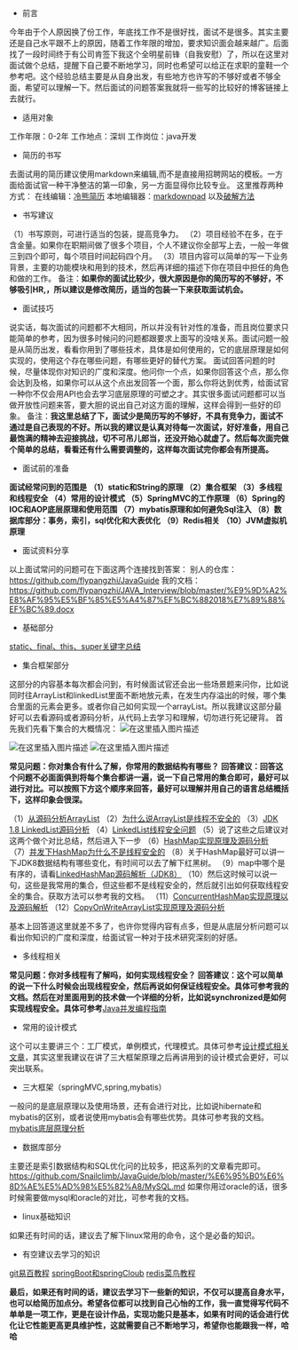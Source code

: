 ﻿ - 前言

今年由于个人原因换了份工作，年底找工作不是很好找，面试不是很多。其实主要还是自己水平跟不上的原因，随着工作年限的增加，要求知识面会越来越广。后面找了一段时间终于有公司肯签下我这个全明星前锋（自我安慰）了，所以在这里对面试做个总结，提醒下自己要不断地学习，同时也希望可以给正在求职的童鞋一个参考吧。这个经验总结主要是从自身出发，有些地方也许写的不够好或者不够全面，希望可以理解一下。然后面试的问题答案我就将一些写的比较好的博客链接上去就行。

 - 适用对象

工作年限：0-2年
工作地点：深圳
工作岗位：java开发

 - 简历的书写

去面试用的简历建议使用markdown来编辑,而不是直接用招聘网站的模板。一方面给面试官一种干净整洁的第一印象，另一方面显得你比较专业。
这里推荐两种方式：
在线编辑：[冷熊简历](http://cv.ftqq.com/#)
本地编辑器：[markdownpad](http://www.markdownpad.com/download.html)  以及[破解方法](https://www.jianshu.com/p/a85e8b0545e2)

 - 书写建议
 
（1）书写原则，可进行适当的包装，提高竞争力。
（2）项目经验不在多，在于含金量。如果你在职期间做了很多个项目，个人不建议你全部写上去，一般一年做三到四个即可，每个项目时间起码四个月。
（3）项目内容可以简单的写一下业务背景，主要的功能模块和用到的技术，然后再详细的描述下你在项目中担任的角色和做的工作。
备注：**如果你的面试比较少，很大原因是你的简历写的不够好，不够吸引HR,，所以建议是修改简历，适当的包装一下来获取面试机会。**
 - 面试技巧

说实话，每次面试的问题都不大相同，所以并没有针对性的准备，而且岗位要求只能简单的参考，因为很多时候问的问题都跟要求上面写的没啥关系。面试问题一般是从简历出发，看看你用到了哪些技术，具体是如何使用的，它的底层原理是如何实现的，使用这个存在哪些问题，有哪些更好的替代方案。
面试回答问题的时候，尽量体现你对知识的广度和深度。他问你一个点，如果你回答这个点，那么你会达到及格，如果你可以从这个点出发回答一个面，那么你将达到优秀，给面试官一种你不仅会用API也会去学习底层原理的可塑之才。其实很多面试问题都可以当做开放性问题来答，要大胆的说出自己对这方面的理解，这样会得到一些好的印象。
备注：**我这里总结了下，面试少是简历写的不够好，不具有竞争力，面试不通过是自己表现的不好。所以我的建议是认真对待每一次面试，好好准备，用自己最饱满的精神去迎接挑战，切不可吊儿郎当，还没开始心就虚了。然后每次面完做个简单的总结，看看还有什么需要调整的，这样每次面试完你都会有所提高。**

 - 面试前的准备

**面试经常问到的范围是**
**（1）static和String的原理
（2）集合框架
（3）多线程和线程安全
（4）常用的设计模式
（5）SpringMVC的工作原理
（6）Spring的IOC和AOP底层原理和使用范围
（7）mybatis原理和如何避免Sql注入
（8）数据库部分：事务，索引，sql优化和大表优化**
**（9）Redis相关**
**（10）JVM虚拟机原理**

 - 面试资料分享

以上面试常问的问题可在下面这两个连接找到答案：
别人的仓库：https://github.com/flypangzhi/JavaGuide
我的文档：https://github.com/flypangzhi/JAVA_Interview/blob/master/%E9%9D%A2%E8%AF%95%E5%BF%85%E5%A4%87%EF%BC%882018%E7%89%88%EF%BC%89.docx

 - 基础部分

[static、final、this、super关键字总结](https://github.com/Snailclimb/JavaGuide/blob/master/Java%E7%9B%B8%E5%85%B3/final%E3%80%81static%E3%80%81this%E3%80%81super.md)

 - 集合框架部分

这部分的内容基本每次都会问到，有时候面试官还会出一些场景题来问你，比如说同时往ArrayList和linkedList里面不断地放元素，在发生内存溢出的时候，哪个集合里面的元素会更多。或者你自己如何实现一个arrayList。所以我建议这部分最好可以去看源码或者源码分析，从代码上去学习和理解，切勿进行死记硬背。
首先我们先看下集合的大概情况：
![在这里插入图片描述](https://img-blog.csdnimg.cn/20181222203919855.png?x-oss-process=image/watermark,type_ZmFuZ3poZW5naGVpdGk,shadow_10,text_aHR0cHM6Ly9ibG9nLmNzZG4ubmV0L3FxXzMyNTc0NDM1,size_16,color_FFFFFF,t_70)

![在这里插入图片描述](https://img-blog.csdnimg.cn/20181222204100907.png?x-oss-process=image/watermark,type_ZmFuZ3poZW5naGVpdGk,shadow_10,text_aHR0cHM6Ly9ibG9nLmNzZG4ubmV0L3FxXzMyNTc0NDM1,size_16,color_FFFFFF,t_70)
![在这里插入图片描述](https://img-blog.csdnimg.cn/2018122220421566.png?x-oss-process=image/watermark,type_ZmFuZ3poZW5naGVpdGk,shadow_10,text_aHR0cHM6Ly9ibG9nLmNzZG4ubmV0L3FxXzMyNTc0NDM1,size_16,color_FFFFFF,t_70)

**常见问题：你对集合有什么了解，你常用的数据结构有哪些？**
**回答建议：回答这个问题不必面面俱到将每个集合都讲一遍，说一下自己常用的集合即可，最好可以进行对比。可以按照下方这个顺序来回答，最好可以理解并用自己的语言总结概括下，这样印象会很深。**

（1）[从源码分析ArrayList](https://blog.csdn.net/xfhy_/article/details/80193648)
（2）[为什么说ArrayList是线程不安全的](https://blog.csdn.net/u012859681/article/details/78206494)
（3）[JDK 1.8 LinkedList源码分析](https://blog.csdn.net/xfhy_/article/details/80193648)
（4）[LinkedList线程安全问题](http://www.cnblogs.com/balaamwe/archive/2012/04/23/2466658.html)
（5）说了这些之后建议对这两个做个对比总结，然后进入下一步
（6）[HashMap实现原理及源码分析](https://www.cnblogs.com/chengxiao/p/6059914.html)
（7）[并发下HashMap为什么不是线程安全的](https://blog.csdn.net/chisunhuang/article/details/79041656)
（8）关于HashMap最好可以讲一下JDK8数据结构有哪些变化，有时间可以去了解下红黑树。
（9）map中哪个是有序的，请看[LinkedHashMap源码解析（JDK8）](https://blog.csdn.net/zxt0601/article/details/77429150)
（10）然后这时候可以说一句，这些是我常用的集合，但这些都不是线程安全的，然后就引出如何获取线程安全的集合。获取方法可以参考我的文档。
（11）[ConcurrentHashMap实现原理以及源码解析](https://blog.csdn.net/dingjianmin/article/details/79776646)
（12）[CopyOnWriteArrayList实现原理及源码分析](http://www.cnblogs.com/chengxiao/p/6881974.html)

基本上回答道这里就差不多了，也许你觉得内容有点多，但是从底层分析问题可以看出你知识的广度和深度，给面试官一种对于技术研究深刻的好感。

 - 多线程相关

**常见问题：你对多线程有了解吗，如何实现线程安全？**
**回答建议：这个可以简单的说一下什么时候会出现线程安全，然后再说如何保证线程安全。具体可参考我的文档。然后在对里面用到的技术做一个详细的分析，比如说synchronized是如何实现线程安全。具体可参考**[Java并发编程指南](https://blog.csdn.net/qq_34337272/column/info/20860)

 - 常用的设计模式

这个可以主要讲三个：工厂模式，单例模式，代理模式。具体可参考[设计模式相关文章](https://github.com/Snailclimb/JavaGuide/blob/master/Java%E7%9B%B8%E5%85%B3/%E8%AE%BE%E8%AE%A1%E6%A8%A1%E5%BC%8F.md)，其实这里我建议在讲了三大框架原理之后再讲用到的设计模式会更好，可以突出联系。

 - 三大框架（springMVC,spring,mybatis）

一般问的是底层原理以及使用场景，还有会进行对比，比如说hibernate和mybatis的区别，或者说使用mybatis会有哪些优势。具体可参考我的文档。
[mybatis底层原理分析](https://mp.weixin.qq.com/s/cegc3EaLQn04QHa-khOv3w)

 - 数据库部分

主要还是索引数据结构和SQL优化问的比较多，把这系列的文章看完即可。
https://github.com/Snailclimb/JavaGuide/blob/master/%E6%95%B0%E6%8D%AE%E5%AD%98%E5%82%A8/MySQL.md
如果你用过oracle的话，很多时候需要做mysql和oracle的对比，可参考我的文档。

 - linux基础知识

如果还有时间的话，建议去了解下linux常用的命令，这个是必备的知识。

 - 有空建议去学习的知识

[git易百教程](https://www.yiibai.com/git/)
[springBoot和springCloub](https://blog.lqdev.cn/)
[redis菜鸟教程](http://www.runoob.com/redis/redis-tutorial.html)

**最后，如果还有时间的话，建议去学习下一些新的知识，不仅可以提高自身水平，也可以给简历加点分。希望各位都可以找到自己心怡的工作，我一直觉得写代码不单单是一项工作，更是在设计作品，实现功能只是基本，如果有时间的话会进行优化让它性能更高更具维护性，这就需要自己不断地学习，希望你也能跟我一样，哈哈**



 




